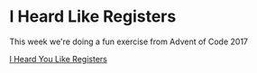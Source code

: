 # I Heard Like Registers

This week we're doing a fun exercise from Advent of Code 2017

[I Heard You Like Registers](https://adventofcode.com/2017/day/8)

